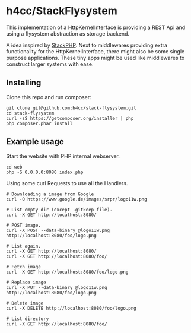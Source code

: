 # h4cc/StackFlysystem

This implementation of a HttpKernelInterface is providing a REST Api
and using a flysystem abstraction as storage backend.

A idea inspired by [StackPHP](http://stackphp.com/).
Next to middlewares providing extra functionality for the HttpKernelInterface,
there might also be some single purpose applications.
These tiny apps might be used like middlewares to construct larger systems with ease.

## Installing

Clone this repo and run composer:

```
git clone git@github.com:h4cc/stack-flysystem.git
cd stack-flysystem
curl -sS https://getcomposer.org/installer | php
php composer.phar install
```

## Example usage

Start the website with PHP internal webserver.

```
cd web
php -S 0.0.0.0:8080 index.php
```

Using some curl Requests to use all the Handlers.

```
# Downloading a image from Google
curl -O https://www.google.de/images/srpr/logo11w.png

# List empty dir (except .gitkeep file).
curl -X GET http://localhost:8080/

# POST image.
curl -X POST --data-binary @logo11w.png http://localhost:8080/foo/logo.png

# List again.
curl -X GET http://localhost:8080/
curl -X GET http://localhost:8080/foo/

# Fetch image
curl -X GET http://localhost:8080/foo/logo.png

# Replace image
curl -X PUT --data-binary @logo11w.png http://localhost:8080/foo/logo.png

# Delete image
curl -X DELETE http://localhost:8080/foo/logo.png

# List directory
curl -X GET http://localhost:8080/foo/
```

